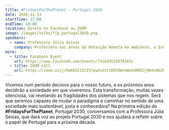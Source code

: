 ```yaml
---
title: ‎#FridaysForThePlanet - Portugal 2030
date: 2020-11-13
startTime: 17:00
endTime: 18:00
location: Direto no Facebook ou ZOOM
image: /images/talks/ffp_portugal2030.png
speakers:
  - name: Professora Júlia Seixas
    company: Professora nas áreas da Detecção Remota em Ambiente, e Energia e Alterações Climáticas e coordena a linha Energia & Clima do centro de investigação CENSE. Membro da comissão científica do Programa de Doutoramento conjunto UL-UNL em Alterações Climáticas e Políticas de Desenvolvimento Sustentável e coordena estudos de suporte a política pública nacional de mitigação climática, há mais de 20 anos. Coordena também o Climate-KIC Hub Portugal desde 2016 e é Presidente do Departamento de Ciências e Engenharia do Ambiente desde Março 2017. Como uma das autoras do projeto Portugal 2030 junta-se a nós para nos dar uma visão estratégica para o Futuro de Portugal e da Europa.
more:
  - title: Facebook Event
    url: https://www.facebook.com/events/791049531678163/
  - title: ZOOM call
    url: https://zoom.us/j/94685219723?pwd=U1Y1RE55WnhWeXdRM2JjNm4zWGZUUT09
---
```


Vivemos num período decisivo para o nosso futuro, e os próximos anos decidirão a sociedade em que viveremos. Esta transformação, muitas vezes silenciosa, vai revelando as fragilidades dos sistemas que nos regem.
Será que seremos capazes de mudar o paradigma e caminhar no sentido de uma sociedade mais sustentável, justa e conhecedora?
Na primeira edição do **#FridaysForThePlanet**, Portugal 2030, conversamos com a Professora Júlia Seixas, que dará voz ao projeto Portugal 2030 e nos ajudará a refletir sobre o papel de Portugal para a próxima década.

